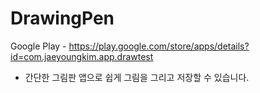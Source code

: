 # DrawingPen
Google Play - https://play.google.com/store/apps/details?id=com.jaeyoungkim.app.drawtest
- 간단한 그림판 앱으로 쉽게 그림을 그리고 저장할 수 있습니다.
